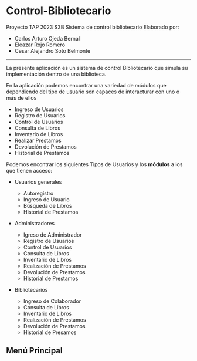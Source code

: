 # Control-Bibliotecario
Proyecto TAP 2023 S3B Sistema de control bibliotecario
Elaborado por: 
* Carlos Arturo Ojeda Bernal
* Eleazar Rojo Romero
* Cesar Alejandro Soto Belmonte
---

La presente aplicación es un sistema de control Bibliotecario que simula su implementación dentro de una biblioteca.

En la aplicación podemos encontrar una variedad de módulos que dependiendo del tipo de usuario son capaces de interacturar con uno o más de ellos
* Ingreso de Usuarios
* Registro de Usuarios
* Control de Usuarios
* Consulta de Libros
* Inventario de Libros
* Realizar Prestamos
* Devolución de Prestamos
* Historial de Prestamos

Podemos encontrar los siguientes Tipos de Usuarios y los **módulos** a los que tienen acceso:
* Usuarios generales
  + Autoregistro
  + Ingreso de Usuario
  + Búsqueda de Libros
  + Historial de Prestamos
    
* Administradores
   + Igreso de Administrador
   + Registro de Usuarios
   + Control de Usuarios
   + Consulta de Libros
   + Inventario de Libros
   + Realización de Prestamos
   + Devolución de Prestamos
   + Historial de Prestamos
  
* Bibliotecarios
  + Ingreso de Colaborador
  + Consulta de Libros
  + Inventario de Libros
  + Realización de Prestamos
  + Devolución de Prestamos
  + Historial de Presamos

## Menú Principal 





